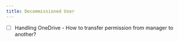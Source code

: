 ```yaml
---
title: Decommissioned User
---
```


- [ ] Handling OneDrive - How to transfer permission from manager to another?
